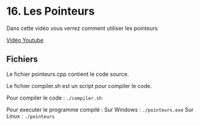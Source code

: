 # 16. Les Pointeurs

Dans cette vidéo vous verrez comment utiliser les pointeurs

[Vidéo Youtube](https://youtu.be/51aEG74ds_4)

## Fichiers

Le fichier pointeurs.cpp contient le code source.

Le fichier compiler.sh est un script pour compiler le code.


Pour compiler le code :
`./compiler.sh`


Pour executer le programme compilé :
Sur Windows :
`./pointeurs.exe`
Sur Linux :
`./pointeurs`

